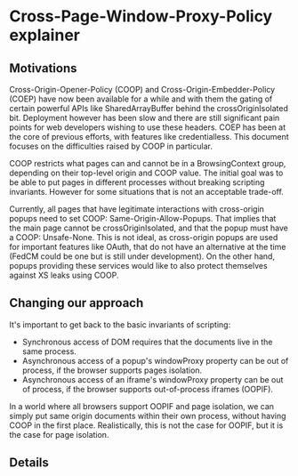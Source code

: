 # Cross-Page-Window-Proxy-Policy explainer

## Motivations
Cross-Origin-Opener-Policy (COOP) and Cross-Origin-Embedder-Policy (COEP) have now been available for a while and with them the gating of certain powerful APIs like SharedArrayBuffer behind the crossOriginIsolated bit. Deployment however has been slow and there are still significant pain points for web developers wishing to use these headers. COEP has been at the core of previous efforts, with features like credentialless. This document focuses on the difficulties raised by COOP in particular.

COOP restricts what pages can and cannot be in a BrowsingContext group, depending on their top-level origin and COOP value. The initial goal was to be able to put pages in different processes without breaking scripting invariants. However for some situations that is not an acceptable trade-off.

Currently, all pages that have legitimate interactions with cross-origin popups need to set COOP: Same-Origin-Allow-Popups. That implies that the main page cannot be crossOriginIsolated, and that the popup must have a COOP: Unsafe-None. This is not ideal, as cross-origin popups are used for important features like OAuth, that do not have an alternative at the time (FedCM could be one but is still under development). On the other hand, popups providing these services would like to also protect themselves against XS leaks using COOP.


## Changing our approach
It's important to get back to the basic invariants of scripting:

* Synchronous access of DOM requires that the documents live in the same process.
* Asynchronous access of a popup's windowProxy property can be out of process, if the browser supports pages isolation.
* Asynchronous access of an iframe's windowProxy property can be out of process, if the browser supports out-of-process iframes (OOPIF).

In a world where all browsers support OOPIF and page isolation, we can simply put same origin documents within their own process, without having COOP in the first place. Realistically, this is not the case for OOPIF, but it is the case for page isolation. 


## Details

